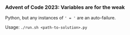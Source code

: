 ### Advent of Code 2023: Variables are for the weak

Python, but any instances of `' = '` are an auto-failure.

Usage: `./run.sh <path-to-solution>.py`